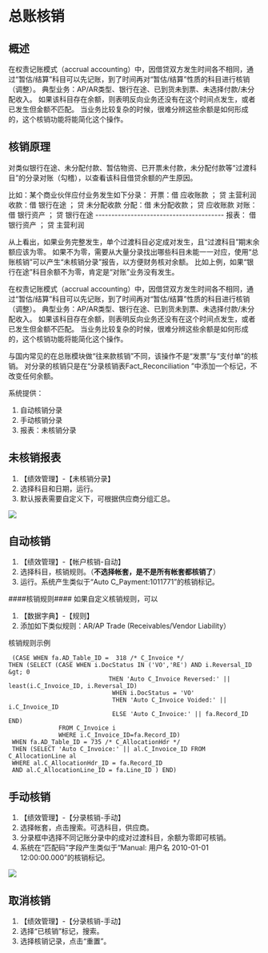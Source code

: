 总账核销
===

概述
---

在权责记账模式（accrual accounting）中，因借贷双方发生时间各不相同，通过“暂估/结算”科目可以先记账，到了时间再对“暂估/结算”性质的科目进行核销（调整）。
典型业务：AP/AR类型、银行在途、已到货未到票、未选择付款/未分配收入。
如果该科目存在余额，则表明反向业务还没有在这个时间点发生，或者已发生但金额不匹配。
当业务比较复杂的时候，很难分辨这些余额是如何形成的，这个核销功能将能简化这个操作。

核销原理
---

对类似银行在途、未分配付款、暂估物资、已开票未付款，未分配付款等“过渡科目”的分录对账（勾稽），以查看该科目借贷余额的产生原因。

比如：某个商业伙伴应付业务发生如下分录：
开票：借 应收账款    ；  贷 主营利润
收款：借 银行在途    ；  贷 未分配收款
分配：借 未分配收款；  贷 应收账款
对账：借 银行资产    ；  贷 银行在途
\----------------------------------------
报表： 借 银行资产   ；  贷 主营利润

从上看出，如果业务完整发生，单个过渡科目必定成对发生，且“过渡科目”期末余额应该为零。
如果不为零，需要从大量分录找出哪些科目未能一一对应，使用“总账核销”可以产生“未核销分录”报告，以方便财务核对余额。
比如上例，如果“银行在途”科目余额不为零，肯定是“对账”业务没有发生。

在权责记账模式（accrual accounting）中，因借贷双方发生时间各不相同，通过“暂估/结算”科目可以先记账，到了时间再对“暂估/结算”性质的科目进行核销（调整）。
典型业务：AP/AR类型、银行在途、已到货未到票、未选择付款/未分配收入。
如果该科目存在余额，则表明反向业务还没有在这个时间点发生，或者已发生但金额不匹配。
当业务比较复杂的时候，很难分辨这些余额是如何形成的，这个核销功能将能简化这个操作。

与国内常见的在总账模块做“往来款核销”不同，该操作不是“发票”与“支付单”的核销。
对分录的核销只是在“分录核销表Fact_Reconciliation ”中添加一个标记，不改变任何余额。

系统提供：
1. 自动核销分录
2. 手动核销分录
3. 报表：未核销分录

未核销报表
---

1. 【绩效管理】-【未核销分录】
2. 选择科目和日期，运行。
3. 默认报表需要自定义下，可根据供应商分组汇总。

![](https://static.oschina.net/uploads/space/2017/0914/014842_v6KS_2720480.png)

自动核销
---

1. 【绩效管理】-【帐户核销-自动】
2. 选择科目，核销规则。（**不选择帐套，是不是所有帐套都核销了**）
3. 运行。系统产生类似于“Auto C_Payment:1011771”的核销标记。

####核销规则####
 如果自定义核销规则，可以
1. 【数据字典】-【规则】
2. 添加如下类似规则：AR/AP Trade (Receivables/Vendor Liability）

核销规则示例

```
 (CASE WHEN fa.AD_Table_ID =  318 /* C_Invoice */ 
THEN (SELECT (CASE WHEN i.DocStatus IN ('VO','RE') AND i.Reversal_ID &gt; 0 
                            THEN 'Auto C_Invoice Reversed:' || least(i.C_Invoice_ID, i.Reversal_ID)
                             WHEN i.DocStatus = 'VO'
                             THEN 'Auto C_Invoice Voided:' || i.C_Invoice_ID
                             ELSE 'Auto C_Invoice:' || fa.Record_ID END)
              FROM C_Invoice i
              WHERE i.C_Invoice_ID=fa.Record_ID)  
 WHEN fa.AD_Table_ID = 735 /* C_AllocationHdr */  
 THEN (SELECT 'Auto C_Invoice:' || al.C_Invoice_ID FROM C_AllocationLine al 
 WHERE al.C_AllocationHdr_ID = fa.Record_ID 
 AND al.C_AllocationLine_ID = fa.Line_ID ) END)
```

手动核销
---

1. 【绩效管理】-【分录核销-手动】
2. 选择帐套，点击搜索。可选科目，供应商。
3. 分录框中选择不同记账分录中的成对过渡科目，余额为零即可核销。
4. 系统在“匹配码”字段产生类似于“Manual: 用户名 2010-01-01 12:00:00.000”的核销标记。

![](https://static.oschina.net/uploads/space/2017/0914/014758_x2ZM_2720480.png)

取消核销
---

1. 【绩效管理】-【分录核销-手动】
2. 选择“已核销”标记，搜索。
3. 选择核销记录，点击“重置”。

